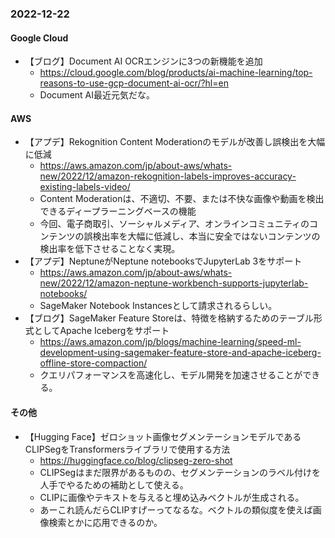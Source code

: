 
### 2022-12-22

#### Google Cloud

- 【ブログ】Document AI OCRエンジンに3つの新機能を追加
  - https://cloud.google.com/blog/products/ai-machine-learning/top-reasons-to-use-gcp-document-ai-ocr/?hl=en
  - Document AI最近元気だな。

#### AWS

- 【アプデ】Rekognition Content Moderationのモデルが改善し誤検出を大幅に低減
  - https://aws.amazon.com/jp/about-aws/whats-new/2022/12/amazon-rekognition-labels-improves-accuracy-existing-labels-video/
  - Content Moderationは、不適切、不要、または不快な画像や動画を検出できるディープラーニングベースの機能
  - 今回、電子商取引、ソーシャルメディア、オンラインコミュニティのコンテンツの誤検出率を大幅に低減し、本当に安全ではないコンテンツの検出率を低下させることなく実現。
- 【アプデ】NeptuneがNeptune notebooksでJupyterLab 3をサポート
  - https://aws.amazon.com/jp/about-aws/whats-new/2022/12/amazon-neptune-workbench-supports-jupyterlab-notebooks/
  - SageMaker Notebook Instancesとして請求されるらしい。
- 【ブログ】SageMaker Feature Storeは、特徴を格納するためのテーブル形式としてApache Icebergをサポート
  - https://aws.amazon.com/jp/blogs/machine-learning/speed-ml-development-using-sagemaker-feature-store-and-apache-iceberg-offline-store-compaction/
  - クエリパフォーマンスを高速化し、モデル開発を加速させることができる。

#### その他

- 【Hugging Face】ゼロショット画像セグメンテーションモデルであるCLIPSegをTransformersライブラリで使用する方法
  - https://huggingface.co/blog/clipseg-zero-shot
  - CLIPSegはまだ限界があるものの、セグメンテーションのラベル付けを人手でやるための補助として使える。
  - CLIPに画像やテキストを与えると埋め込みベクトルが生成される。
  - あーこれ読んだらCLIPすげーってなるな。ベクトルの類似度を使えば画像検索とかに応用できるのか。
